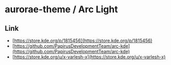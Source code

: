 

# aurorae-theme / Arc Light


## Link

* [https://store.kde.org/p/1815456](https://store.kde.org/p/1815456)
* [https://github.com/PapirusDevelopmentTeam/arc-kde](https://github.com/PapirusDevelopmentTeam/arc-kde)
* [https://store.kde.org/u/x-varlesh-x](https://store.kde.org/u/x-varlesh-x)
